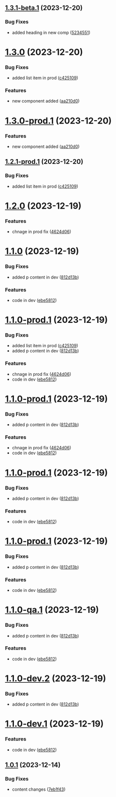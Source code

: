 ## [1.3.1-beta.1](https://github.com/veerendra-thinkbridge/test-commitlint/compare/v1.3.0...v1.3.1-beta.1) (2023-12-20)


### Bug Fixes

* added heading in new comp ([5234551](https://github.com/veerendra-thinkbridge/test-commitlint/commit/523455157ea0aa69070e8ff4165402cd5159c2a9))

# [1.3.0](https://github.com/veerendra-thinkbridge/test-commitlint/compare/v1.2.0...v1.3.0) (2023-12-20)


### Bug Fixes

* added list item in prod ([c425109](https://github.com/veerendra-thinkbridge/test-commitlint/commit/c42510928c726771d7a182132fae1839f1789cd4))


### Features

* new component added ([aa210d0](https://github.com/veerendra-thinkbridge/test-commitlint/commit/aa210d0878030b4313635c838f9a1013e92a884d))

# [1.3.0-prod.1](https://github.com/veerendra-thinkbridge/test-commitlint/compare/v1.2.1-prod.1...v1.3.0-prod.1) (2023-12-20)


### Features

* new component added ([aa210d0](https://github.com/veerendra-thinkbridge/test-commitlint/commit/aa210d0878030b4313635c838f9a1013e92a884d))

## [1.2.1-prod.1](https://github.com/veerendra-thinkbridge/test-commitlint/compare/v1.2.0...v1.2.1-prod.1) (2023-12-20)


### Bug Fixes

* added list item in prod ([c425109](https://github.com/veerendra-thinkbridge/test-commitlint/commit/c42510928c726771d7a182132fae1839f1789cd4))

# [1.2.0](https://github.com/veerendra-thinkbridge/test-commitlint/compare/v1.1.0...v1.2.0) (2023-12-19)


### Features

* chnage in prod fix ([4624d06](https://github.com/veerendra-thinkbridge/test-commitlint/commit/4624d0657fa9eeef24aec9eb5f29ce63ea2230ea))

# [1.1.0](https://github.com/veerendra-thinkbridge/test-commitlint/compare/v1.0.1...v1.1.0) (2023-12-19)


### Bug Fixes

* added p content in dev ([812d13b](https://github.com/veerendra-thinkbridge/test-commitlint/commit/812d13bb06d63a80f86c9fad34891e184d4c126b))


### Features

* code in dev ([ebe5812](https://github.com/veerendra-thinkbridge/test-commitlint/commit/ebe5812906360a0574a46f3deb9066d3c132630b))

# [1.1.0-prod.1](https://github.com/veerendra-thinkbridge/test-commitlint/compare/v1.0.1...v1.1.0-prod.1) (2023-12-19)


### Bug Fixes

* added list item in prod ([c425109](https://github.com/veerendra-thinkbridge/test-commitlint/commit/c42510928c726771d7a182132fae1839f1789cd4))
* added p content in dev ([812d13b](https://github.com/veerendra-thinkbridge/test-commitlint/commit/812d13bb06d63a80f86c9fad34891e184d4c126b))


### Features

* chnage in prod fix ([4624d06](https://github.com/veerendra-thinkbridge/test-commitlint/commit/4624d0657fa9eeef24aec9eb5f29ce63ea2230ea))
* code in dev ([ebe5812](https://github.com/veerendra-thinkbridge/test-commitlint/commit/ebe5812906360a0574a46f3deb9066d3c132630b))

# [1.1.0-prod.1](https://github.com/veerendra-thinkbridge/test-commitlint/compare/v1.0.1...v1.1.0-prod.1) (2023-12-19)


### Bug Fixes

* added p content in dev ([812d13b](https://github.com/veerendra-thinkbridge/test-commitlint/commit/812d13bb06d63a80f86c9fad34891e184d4c126b))


### Features

* chnage in prod fix ([4624d06](https://github.com/veerendra-thinkbridge/test-commitlint/commit/4624d0657fa9eeef24aec9eb5f29ce63ea2230ea))
* code in dev ([ebe5812](https://github.com/veerendra-thinkbridge/test-commitlint/commit/ebe5812906360a0574a46f3deb9066d3c132630b))

# [1.1.0-prod.1](https://github.com/veerendra-thinkbridge/test-commitlint/compare/v1.0.1...v1.1.0-prod.1) (2023-12-19)


### Bug Fixes

* added p content in dev ([812d13b](https://github.com/veerendra-thinkbridge/test-commitlint/commit/812d13bb06d63a80f86c9fad34891e184d4c126b))


### Features

* code in dev ([ebe5812](https://github.com/veerendra-thinkbridge/test-commitlint/commit/ebe5812906360a0574a46f3deb9066d3c132630b))

# [1.1.0-prod.1](https://github.com/veerendra-thinkbridge/test-commitlint/compare/v1.0.1...v1.1.0-prod.1) (2023-12-19)


### Bug Fixes

* added p content in dev ([812d13b](https://github.com/veerendra-thinkbridge/test-commitlint/commit/812d13bb06d63a80f86c9fad34891e184d4c126b))


### Features

* code in dev ([ebe5812](https://github.com/veerendra-thinkbridge/test-commitlint/commit/ebe5812906360a0574a46f3deb9066d3c132630b))

# [1.1.0-qa.1](https://github.com/veerendra-thinkbridge/test-commitlint/compare/v1.0.1...v1.1.0-qa.1) (2023-12-19)


### Bug Fixes

* added p content in dev ([812d13b](https://github.com/veerendra-thinkbridge/test-commitlint/commit/812d13bb06d63a80f86c9fad34891e184d4c126b))


### Features

* code in dev ([ebe5812](https://github.com/veerendra-thinkbridge/test-commitlint/commit/ebe5812906360a0574a46f3deb9066d3c132630b))

# [1.1.0-dev.2](https://github.com/veerendra-thinkbridge/test-commitlint/compare/v1.1.0-dev.1...v1.1.0-dev.2) (2023-12-19)


### Bug Fixes

* added p content in dev ([812d13b](https://github.com/veerendra-thinkbridge/test-commitlint/commit/812d13bb06d63a80f86c9fad34891e184d4c126b))

# [1.1.0-dev.1](https://github.com/veerendra-thinkbridge/test-commitlint/compare/v1.0.1...v1.1.0-dev.1) (2023-12-19)


### Features

* code in dev ([ebe5812](https://github.com/veerendra-thinkbridge/test-commitlint/commit/ebe5812906360a0574a46f3deb9066d3c132630b))

## [1.0.1](https://github.com/veerendra-thinkbridge/test-commitlint/compare/v1.0.0...v1.0.1) (2023-12-14)


### Bug Fixes

* content changes ([7eb1f43](https://github.com/veerendra-thinkbridge/test-commitlint/commit/7eb1f43ec8f18883028df9256acdadee531e9506))
